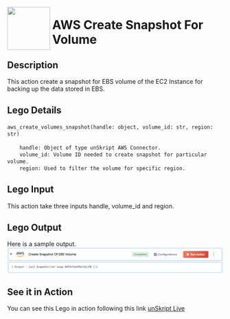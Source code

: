 [<img align="left" src="https://unskript.com/assets/favicon.png" width="100" height="100" style="padding-right: 5px">](https://unskript.com/assets/favicon.png) 
<h1>AWS Create Snapshot For Volume </h1>

## Description
This action create a snapshot for EBS volume of the EC2 Instance for backing up the data stored in EBS.


## Lego Details

    aws_create_volumes_snapshot(handle: object, volume_id: str, region: str)

        handle: Object of type unSkript AWS Connector.
        volume_id: Volume ID needed to create snapshot for particular volume.
        region: Used to filter the volume for specific region.

## Lego Input

This action take three inputs handle, volume_id and region.

## Lego Output
Here is a sample output.
<img src="./1.png">

## See it in Action

You can see this Lego in action following this link [unSkript Live](https://us.app.unskript.io)